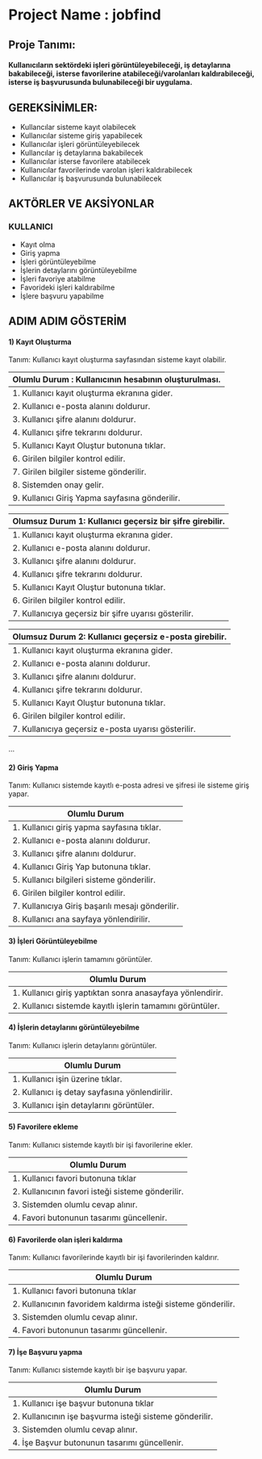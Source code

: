 # Project Name : jobfind
## Proje Tanımı:
#### Kullanıcıların sektördeki işleri görüntüleyebileceği, iş detaylarına bakabileceği, isterse favorilerine atabileceği/varolanları kaldırabileceği, isterse iş başvurusunda bulunabileceği bir uygulama.

## GEREKSİNİMLER:
- Kullancılar sisteme kayıt olabilecek
- Kullanıcılar sisteme giriş yapabilecek
- Kullanıcılar işleri görüntüleyebilecek
- Kullancılar iş detaylarına bakabilecek
- Kullanıcılar isterse favorilere atabilecek
- Kullanıcılar favorilerinde varolan işleri kaldırabilecek
- Kullanıcılar iş başvurusunda bulunabilecek

## AKTÖRLER VE AKSİYONLAR

### KULLANICI
 * Kayıt olma
 * Giriş yapma
 * İşleri görüntüleyebilme
 * İşlerin detaylarını görüntüleyebilme
 * İşleri favoriye atabilme
 * Favorideki işleri kaldırabilme
 * İşlere başvuru yapabilme

## ADIM ADIM GÖSTERİM

#### 1) Kayıt Oluşturma
Tanım: Kullanıcı kayıt oluşturma sayfasından sisteme kayıt olabilir.

| Olumlu Durum : Kullanıcının hesabının oluşturulması. |
| ---------- |
| 1. Kullanıcı kayıt oluşturma ekranına gider.  |
| 2. Kullanıcı e-posta alanını doldurur. |
| 3. Kullanıcı şifre alanını doldurur. |
| 4. Kullanıcı şifre tekrarını doldurur. |
| 5. Kullanıcı Kayıt Oluştur butonuna tıklar.|
| 6. Girilen bilgiler kontrol edilir.|
| 7. Girilen bilgiler sisteme gönderilir.|
| 8. Sistemden onay gelir.|
| 9. Kullanıcı Giriş Yapma sayfasına gönderilir.|

| Olumsuz Durum 1: Kullanıcı geçersiz bir şifre girebilir. |
| ---------- |
| 1. Kullanıcı kayıt oluşturma ekranına gider.  |
| 2. Kullanıcı e-posta alanını doldurur. |
| 3. Kullanıcı şifre alanını doldurur. |
| 4. Kullanıcı şifre tekrarını doldurur. |
| 5. Kullanıcı Kayıt Oluştur butonuna tıklar.|
| 6. Girilen bilgiler kontrol edilir.|
| 7. Kullanıcıya geçersiz bir şifre uyarısı gösterilir.|

| Olumsuz Durum 2: Kullanıcı geçersiz e-posta girebilir. |
| ---------- |
| 1. Kullanıcı kayıt oluşturma ekranına gider.  |
| 2. Kullanıcı e-posta alanını doldurur. |
| 3. Kullanıcı şifre alanını doldurur. |
| 4. Kullanıcı şifre tekrarını doldurur. |
| 5. Kullanıcı Kayıt Oluştur butonuna tıklar.|
| 6. Girilen bilgiler kontrol edilir.|
| 7. Kullanıcıya geçersiz e-posta uyarısı gösterilir.|

...

#### 2) Giriş Yapma
Tanım: Kullanıcı sistemde kayıtlı e-posta adresi ve şifresi ile sisteme giriş yapar.

| Olumlu Durum  |
| ---------- |
| 1. Kullanıcı giriş yapma sayfasına tıklar. |
| 2. Kullanıcı e-posta alanını doldurur. |
| 3. Kullanıcı şifre alanını doldurur.|
| 4. Kullanıcı Giriş Yap butonuna tıklar. |
| 5. Kullanıcı bilgileri sisteme gönderilir. |
| 6. Girilen bilgiler kontrol edilir. |
| 7. Kullanıcıya Giriş başarılı mesajı gönderilir. |
| 8. Kullanıcı ana sayfaya yönlendirilir. |

#### 3) İşleri Görüntüleyebilme
Tanım: Kullanıcı işlerin tamamını görüntüler.

| Olumlu Durum  |
| ---------- |
| 1. Kullanıcı giriş yaptıktan sonra anasayfaya yönlendirir. |
| 2. Kullanıcı sistemde kayıtlı işlerin tamamını görüntüler. |

#### 4) İşlerin detaylarını görüntüleyebilme
Tanım: Kullanıcı işlerin detaylarını görüntüler.

| Olumlu Durum  |
| ---------- |
| 1. Kullanıcı işin üzerine tıklar. |
| 2. Kullanıcı iş detay sayfasına yönlendirilir. |
| 3. Kullanıcı işin detaylarını görüntüler. |

#### 5) Favorilere ekleme
Tanım: Kullanıcı sistemde kayıtlı bir işi favorilerine ekler.

| Olumlu Durum  |
| ---------- |
| 1. Kullanıcı favori butonuna tıklar  |
| 2. Kullanıcının favori isteği sisteme gönderilir. |
| 3. Sistemden olumlu cevap alınır. |
| 4. Favori butonunun tasarımı güncellenir. |

#### 6) Favorilerde olan işleri kaldırma
Tanım: Kullanıcı favorilerinde kayıtlı bir işi favorilerinden kaldırır.

| Olumlu Durum  |
| ---------- |
| 1. Kullanıcı favori butonuna tıklar  |
| 2. Kullanıcının favoridem kaldırma isteği sisteme gönderilir. |
| 3. Sistemden olumlu cevap alınır. |
| 4. Favori butonunun tasarımı güncellenir. |

#### 7) İşe Başvuru yapma
Tanım: Kullanıcı sistemde kayıtlı bir işe başvuru yapar.

| Olumlu Durum  |
| ---------- |
| 1. Kullanıcı işe başvur butonuna tıklar  |
| 2. Kullanıcının işe başvurma isteği sisteme gönderilir. |
| 3. Sistemden olumlu cevap alınır. |
| 4. İşe Başvur butonunun tasarımı güncellenir. |
<!-- ## EKRAN TASARIMLARI -->





